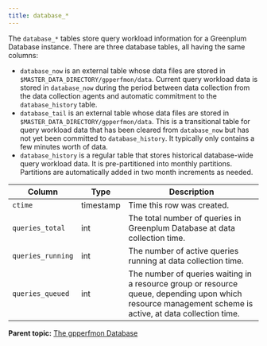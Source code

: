 ```yaml
---
title: database_* 
---
```


The `database_*` tables store query workload information for a Greenplum Database instance. There are three database tables, all having the same columns:

-   `database_now` is an external table whose data files are stored in `$MASTER_DATA_DIRECTORY/gpperfmon/data`. Current query workload data is stored in `database_now` during the period between data collection from the data collection agents and automatic commitment to the `database_history` table.
-   `database_tail` is an external table whose data files are stored in `$MASTER_DATA_DIRECTORY/gpperfmon/data`. This is a transitional table for query workload data that has been cleared from `database_now` but has not yet been committed to `database_history`. It typically only contains a few minutes worth of data.
-   `database_history` is a regular table that stores historical database-wide query workload data. It is pre-partitioned into monthly partitions. Partitions are automatically added in two month increments as needed.

|Column|Type|Description|
|------|----|-----------|
|`ctime`|timestamp|Time this row was created.|
|`queries_total`|int|The total number of queries in Greenplum Database at data collection time.|
|`queries_running`|int|The number of active queries running at data collection time.|
|`queries_queued`|int|The number of queries waiting in a resource group or resource queue, depending upon which resource management scheme is active, at data collection time.|

**Parent topic:** [The gpperfmon Database](../gpperfmon/dbref.html)

